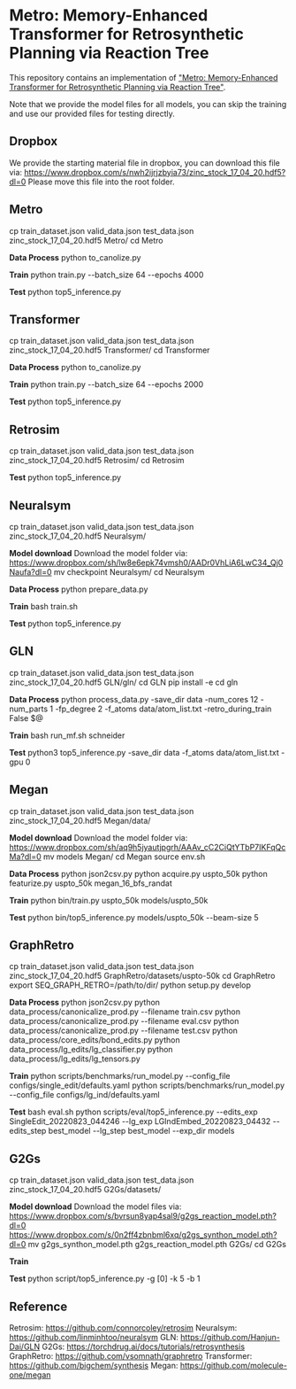 # Metro: Memory-Enhanced Transformer for Retrosynthetic Planning via Reaction Tree

This repository contains an implementation of ["Metro: Memory-Enhanced Transformer for Retrosynthetic Planning via Reaction Tree"](https://arxiv.org/pdf/2109.03856.pdf).

Note that we provide the model files for all models, you can skip the training and use our provided files for testing directly.



## Dropbox 

We provide the starting material file in dropbox, you can download this file via: 
https://www.dropbox.com/s/nwh2ijrjzbyia73/zinc_stock_17_04_20.hdf5?dl=0 
Please move this file into the root folder.




## Metro 

cp train_dataset.json valid_data.json test_data.json zinc_stock_17_04_20.hdf5 Metro/ 
cd Metro

**Data Process** 
python to_canolize.py 

**Train** 
python train.py --batch_size 64 --epochs 4000

**Test** 
python top5_inference.py




## Transformer 

cp train_dataset.json valid_data.json test_data.json zinc_stock_17_04_20.hdf5 Transformer/ 
cd Transformer

**Data Process** 
python to_canolize.py

**Train** 
python train.py --batch_size 64 --epochs 2000

**Test** 
python top5_inference.py




## Retrosim 

cp train_dataset.json valid_data.json test_data.json zinc_stock_17_04_20.hdf5 Retrosim/ 
cd Retrosim

**Test** 
python top5_inference.py




## Neuralsym 

cp train_dataset.json valid_data.json test_data.json zinc_stock_17_04_20.hdf5 Neuralsym/

**Model download** 
Download the model folder via: 
https://www.dropbox.com/sh/lw8e6epk74vmsh0/AADr0VhLiA6LwC34_Qj0Naufa?dl=0 
mv checkpoint Neuralsym/ 
cd Neuralsym

**Data Process** 
python prepare_data.py

**Train** 
bash train.sh

**Test** 
python top5_inference.py




## GLN

cp train_dataset.json valid_data.json test_data.json zinc_stock_17_04_20.hdf5 GLN/gln/ 
cd GLN 
pip install -e 
cd gln

**Data Process** 
python process_data.py -save_dir data -num_cores 12 -num_parts 1 -fp_degree 2 -f_atoms data/atom_list.txt -retro_during_train False $@

**Train** 
bash run_mf.sh schneider

**Test** 
python3 top5_inference.py -save_dir data -f_atoms data/atom_list.txt -gpu 0




## Megan

cp train_dataset.json valid_data.json test_data.json zinc_stock_17_04_20.hdf5 Megan/data/ 

**Model download** 
Download the model folder via: 
https://www.dropbox.com/sh/aq9h5jyautjpgrh/AAAv_cC2CiQtYTbP7IKFqQcMa?dl=0 
mv models Megan/ 
cd Megan 
source env.sh

**Data Process** 
python json2csv.py 
python acquire.py uspto_50k 
python featurize.py uspto_50k megan_16_bfs_randat

**Train** 
python bin/train.py uspto_50k models/uspto_50k

**Test** 
python bin/top5_inference.py models/uspto_50k --beam-size 5




## GraphRetro

cp train_dataset.json valid_data.json test_data.json zinc_stock_17_04_20.hdf5 GraphRetro/datasets/uspto-50k 
cd GraphRetro 
export SEQ_GRAPH_RETRO=/path/to/dir/ 
python setup.py develop 

**Data Process** 
python json2csv.py 
python data_process/canonicalize_prod.py --filename train.csv 
python data_process/canonicalize_prod.py --filename eval.csv 
python data_process/canonicalize_prod.py --filename test.csv 
python data_process/core_edits/bond_edits.py 
python data_process/lg_edits/lg_classifier.py 
python data_process/lg_edits/lg_tensors.py

**Train** 
python scripts/benchmarks/run_model.py --config_file configs/single_edit/defaults.yaml 
python scripts/benchmarks/run_model.py --config_file configs/lg_ind/defaults.yaml

**Test** 
bash eval.sh 
python scripts/eval/top5_inference.py --edits_exp SingleEdit_20220823_044246 --lg_exp LGIndEmbed_20220823_04432 --edits_step best_model --lg_step best_model --exp_dir models




## G2Gs

cp train_dataset.json valid_data.json test_data.json zinc_stock_17_04_20.hdf5 G2Gs/datasets/ 

**Model download** 
Download the model files via: 
https://www.dropbox.com/s/bvrsun8yap4sal9/g2gs_reaction_model.pth?dl=0 
https://www.dropbox.com/s/0n2ff4zbnbml6xq/g2gs_synthon_model.pth?dl=0 
mv g2gs_synthon_model.pth g2gs_reaction_model.pth G2Gs/ 
cd G2Gs

**Train** 

**Test** 
python script/top5_inference.py -g [0] -k 5 -b 1




## Reference

Retrosim: https://github.com/connorcoley/retrosim 
Neuralsym: https://github.com/linminhtoo/neuralsym 
GLN: https://github.com/Hanjun-Dai/GLN 
G2Gs: https://torchdrug.ai/docs/tutorials/retrosynthesis 
GraphRetro: https://github.com/vsomnath/graphretro 
Transformer: https://github.com/bigchem/synthesis 
Megan: https://github.com/molecule-one/megan 
